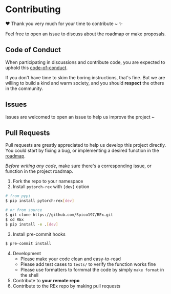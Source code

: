 # Contributing

♥ Thank you very much for your time to contribute ~ ✨

Feel free to open an issue to discuss about the roadmap or make proposals.

## Code of Conduct

When participating in discussions and contribute code, you are expected to uphold this [code-of-conduct](./CODE_OF_CONDUCT.md).

If you don't have time to skim the boring instructions, that's fine.
But we are willing to build a kind and warm society, and you should **respect** the others in the community.

## Issues

Issues are welcomed to open an issue to help us improve the project ~

## Pull Requests

Pull requests are greatly appreciated to help us develop this project directly.
You could start by fixing a bug, or implementing a desired function in the [roadmap](https://github.com/Spico197/REx/projects/1).

*Before writing any code*, make sure there's a corresponding issue, or function in the project roadmap.

1. Fork the repo to your namespace
2. Install `pytorch-rex` with `[dev]` option

```bash
# from pypi
$ pip install pytorch-rex[dev]

# or from source
$ git clone https://github.com/Spico197/REx.git
$ cd REx
$ pip install -e .[dev]
```

3. Install pre-commit hooks

```bash
$ pre-commit install
```

4. Development
   - Please make your code clean and easy-to-read
   - Please add test cases to `tests/` to verify the function works fine
   - Please use formatters to formmat the code by simply `make format` in the shell
5. Contribute to **your remote repo**
6. Contribute to the REx repo by making pull requests
